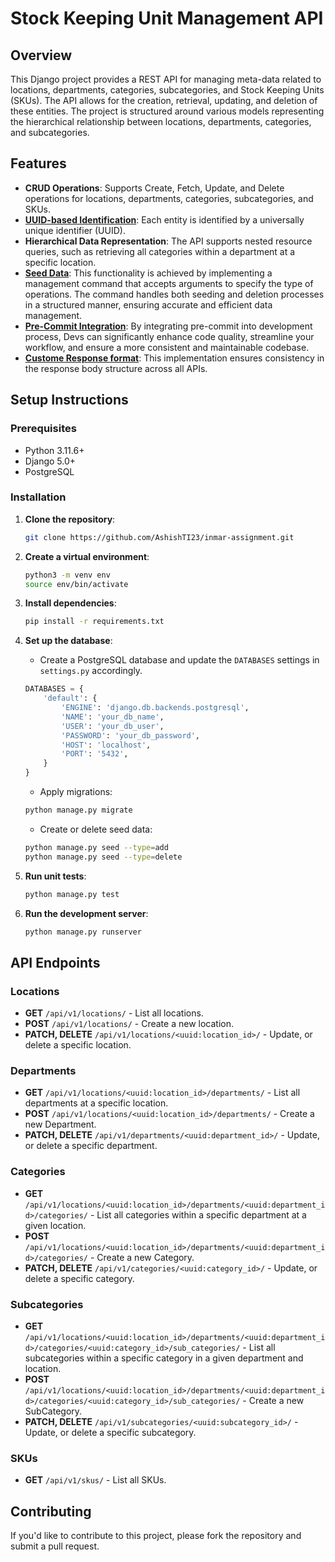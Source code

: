 # Stock Keeping Unit Management API

## Overview

This Django project provides a REST API for managing meta-data related to locations, departments, categories, subcategories, and Stock Keeping Units (SKUs). The API allows for the creation, retrieval, updating, and deletion of these entities. The project is structured around various models representing the hierarchical relationship between locations, departments, categories, and subcategories.

## Features

- **CRUD Operations**: Supports Create, Fetch, Update, and Delete operations for locations, departments, categories, subcategories, and SKUs.
- [**UUID-based Identification**](https://github.com/AshishTI23/inmar-assignment/blob/main/base/models.py): Each entity is identified by a universally unique identifier (UUID).
- **Hierarchical Data Representation**: The API supports nested resource queries, such as retrieving all categories within a department at a specific location.
- [**Seed Data**](https://github.com/AshishTI23/inmar-assignment/blob/main/sku/management/commands/seed.py): This functionality is achieved by implementing a management command that accepts arguments to specify the type of operations. The command handles both seeding and deletion processes in a structured manner, ensuring accurate and efficient data management.
- [**Pre-Commit Integration**](https://github.com/AshishTI23/inmar-assignment/blob/main/.pre-commit-config.yaml): By integrating pre-commit into development process, Devs can significantly enhance code quality, streamline your workflow, and ensure a more consistent and maintainable codebase.
- [**Custome Response format**](https://github.com/AshishTI23/inmar-assignment/blob/main/base/http.py): This implementation ensures consistency in the response body structure across all APIs.
## Setup Instructions

### Prerequisites

- Python 3.11.6+
- Django 5.0+
- PostgreSQL

### Installation

1. **Clone the repository**:
    ```bash
    git clone https://github.com/AshishTI23/inmar-assignment.git
    ```

2. **Create a virtual environment**:
    ```bash
    python3 -m venv env
    source env/bin/activate
    ```

3. **Install dependencies**:
    ```bash
    pip install -r requirements.txt
    ```

4. **Set up the database**:
    - Create a PostgreSQL database and update the `DATABASES` settings in `settings.py` accordingly.

    ```python
    DATABASES = {
        'default': {
            'ENGINE': 'django.db.backends.postgresql',
            'NAME': 'your_db_name',
            'USER': 'your_db_user',
            'PASSWORD': 'your_db_password',
            'HOST': 'localhost',
            'PORT': '5432',
        }
    }
    ```

    - Apply migrations:
    ```bash
    python manage.py migrate
    ```

    - Create or delete seed data:
    ```bash
    python manage.py seed --type=add
    python manage.py seed --type=delete
    ```

5. **Run unit tests**:
    ```bash
    python manage.py test

6. **Run the development server**:
    ```bash
    python manage.py runserver
    ```

## API Endpoints

### Locations
- **GET** `/api/v1/locations/` - List all locations.
- **POST** `/api/v1/locations/` - Create a new location.
- **PATCH, DELETE** `/api/v1/locations/<uuid:location_id>/` - Update, or delete a specific location.

### Departments
- **GET** `/api/v1/locations/<uuid:location_id>/departments/` - List all departments at a specific location.
- **POST** `/api/v1/locations/<uuid:location_id>/departments/` - Create a new Department.
- **PATCH, DELETE** `/api/v1/departments/<uuid:department_id>/` - Update, or delete a specific department.

### Categories
- **GET** `/api/v1/locations/<uuid:location_id>/departments/<uuid:department_id>/categories/` - List all categories within a specific department at a given location.
- **POST** `/api/v1/locations/<uuid:location_id>/departments/<uuid:department_id>/categories/` - Create a new Category.
- **PATCH, DELETE** `/api/v1/categories/<uuid:category_id>/` - Update, or delete a specific category.

### Subcategories
- **GET** `/api/v1/locations/<uuid:location_id>/departments/<uuid:department_id>/categories/<uuid:category_id>/sub_categories/` - List all subcategories within a specific category in a given department and location.
- **POST** `/api/v1/locations/<uuid:location_id>/departments/<uuid:department_id>/categories/<uuid:category_id>/sub_categories/` - Create a new SubCategory.
- **PATCH, DELETE** `/api/v1/subcategories/<uuid:subcategory_id>/` - Update, or delete a specific subcategory.

### SKUs
- **GET** `/api/v1/skus/` - List all SKUs.
<!-- - **POST** `/api/v1/skus/` - Create a new SKU. -->

## Contributing

If you'd like to contribute to this project, please fork the repository and submit a pull request.


